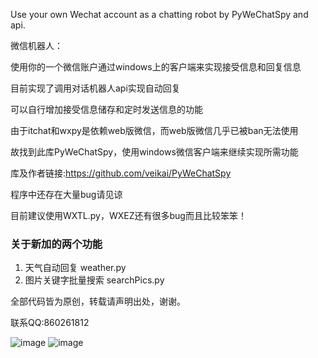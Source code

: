 Use your own Wechat account as a chatting robot by PyWeChatSpy and api.

微信机器人：

使用你的一个微信账户通过windows上的客户端来实现接受信息和回复信息

目前实现了调用对话机器人api实现自动回复

可以自行增加接受信息储存和定时发送信息的功能

由于itchat和wxpy是依赖web版微信，而web版微信几乎已被ban无法使用

故找到此库PyWeChatSpy，使用windows微信客户端来继续实现所需功能

库及作者链接:https://github.com/veikai/PyWeChatSpy

程序中还存在大量bug请见谅

目前建议使用WXTL.py，WXEZ还有很多bug而且比较笨笨！

### 关于新加的两个功能
1. 天气自动回复 weather.py
2. 图片关键字批量搜索 searchPics.py

全部代码皆为原创，转载请声明出处，谢谢。

联系QQ:860261812

![image](https://github.com/aty26136/Wechat-Robot/blob/master/image/trytry.png)
![image](https://github.com/aty26136/Wechat-Robot/blob/master/image/captain.gif)


